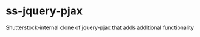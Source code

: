 ss-jquery-pjax
==============

Shutterstock-internal clone of jquery-pjax that adds additional functionality
